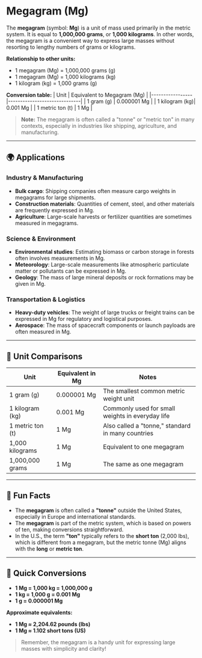 # Megagram (Mg)

The **megagram** (symbol: **Mg**) is a unit of mass used primarily in the metric system. It is equal to **1,000,000 grams**, or **1,000 kilograms**. In other words, the megagram is a convenient way to express large masses without resorting to lengthy numbers of grams or kilograms.

**Relationship to other units:**
- 1 megagram (Mg) = 1,000,000 grams (g)
- 1 megagram (Mg) = 1,000 kilograms (kg)
- 1 kilogram (kg) = 1,000 grams (g)

**Conversion table:**
| Unit            | Equivalent to Megagram (Mg) |
|-----------------|------------------------------|
| 1 gram (g)     | 0.000001 Mg                  |
| 1 kilogram (kg)| 0.001 Mg                     |
| 1 metric ton (t) | 1 Mg                        |

> **Note:** The megagram is often called a "tonne" or "metric ton" in many contexts, especially in industries like shipping, agriculture, and manufacturing.

---

## 🌍 Applications

### Industry & Manufacturing
- **Bulk cargo**: Shipping companies often measure cargo weights in megagrams for large shipments.
- **Construction materials**: Quantities of cement, steel, and other materials are frequently expressed in Mg.
- **Agriculture**: Large-scale harvests or fertilizer quantities are sometimes measured in megagrams.

### Science & Environment
- **Environmental studies**: Estimating biomass or carbon storage in forests often involves measurements in Mg.
- **Meteorology**: Large-scale measurements like atmospheric particulate matter or pollutants can be expressed in Mg.
- **Geology**: The mass of large mineral deposits or rock formations may be given in Mg.

### Transportation & Logistics
- **Heavy-duty vehicles**: The weight of large trucks or freight trains can be expressed in Mg for regulatory and logistical purposes.
- **Aerospace**: The mass of spacecraft components or launch payloads are often measured in Mg.

---

## 📏 Unit Comparisons

| Unit            | Equivalent in Mg | Notes                                               |
|-----------------|------------------|-----------------------------------------------------|
| 1 gram (g)     | 0.000001 Mg     | The smallest common metric weight unit             |
| 1 kilogram (kg)| 0.001 Mg        | Commonly used for small weights in everyday life  |
| 1 metric ton (t)| 1 Mg           | Also called a "tonne," standard in many countries  |
| 1,000 kilograms | 1 Mg            | Equivalent to one megagram                        |
| 1,000,000 grams | 1 Mg            | The same as one megagram                         |

---

## 🌟 Fun Facts

- The **megagram** is often called a **"tonne"** outside the United States, especially in Europe and international standards.
- The **megagram** is part of the metric system, which is based on powers of ten, making conversions straightforward.
- In the U.S., the term **"ton"** typically refers to the **short ton** (2,000 lbs), which is different from a megagram, but the metric tonne (Mg) aligns with the **long** or **metric ton**.

---

## 🔄 Quick Conversions

- **1 Mg = 1,000 kg = 1,000,000 g**
- **1 kg = 1,000 g = 0.001 Mg**
- **1 g = 0.000001 Mg**

**Approximate equivalents:**
- **1 Mg ≈ 2,204.62 pounds (lbs)**
- **1 Mg ≈ 1.102 short tons (US)**

> Remember, the megagram is a handy unit for expressing large masses with simplicity and clarity!